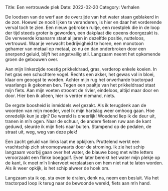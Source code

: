 Title: Een vertrouwde plek
Date: 2022-02-20
Category: Verhalen


De loodsen van de werf aan de overzijde van het water staan geblakerd in de zon. Hoewel ze nooit lijken te veranderen, is hier en daar het vorderende verval toch te zien. Een nieuw gebroken ruitje, een roestplek die in de loop der tijd steeds groter is geworden, een dakplaat die opeens doorgezakt is. De verweerde kraanarm staat al jaren in dezelfde positie, nutteloos, vertrouwd. Waar je verwacht bedrijvigheid te horen, een monotoon gehamer van metaal op metaal, zo nu en dan onderbroken door een snerpend geluid, blijft het angstvallig stil. Langzaam neemt het opkomende groen de gebouwen over.

Aan mijn linkerzijde roestig prikkeldraad, gras, verderop enkele koeien. In het gras een schuchtere vogel. Rechts een akker, het gewas vol in bloei, klaar om geoogst te worden. Achter mijn rug het onverharde tractorpad waarlangs ik gekomen ben. Tegen een paaltje van het prikkeldraad staat mijn fiets. Aan mijn voeten stroomt de rivier, eindeloos, altijd maar door en door. Hier ben ik alleen, hier is verder niemand, niets.

De ergste boosheid is inmiddels wel gezakt. Als ik terugdenk aan de woorden van mijn moeder, voel ik mijn hartslag weer omhoog gaan. Hoe onredelijk kun je zijn? De wereld is oneerlijk! Woedend liep ik de deur uit, tranen in m’n ogen. Naar de schuur, de andere fietsen ruw aan de kant geduwd, sleurde ik mijn fiets naar buiten. Stampend op de pedalen, de straat uit, weg, weg van deze plek!

Een zacht geluid van links laat me opkijken. Pruttelend werkt een vrachtschip zich stroomopwaarts door de stroming. Ik zie het schip langzaam voorbij gaan over het water, de blauwe boeg met witte letters veroorzaakt een flinke boeggolf. Even later bereikt het water mijn plekje op de kant, ik moet m’n linkervoet verplaatsen om hem niet nat te laten worden. Als ik weer opkijk, is het schip alweer de hoek om.

Langzaam sta ik op, sta even te dralen, denk na, neem een besluit. Via het tractorpad loop ik terug naar de bewoonde wereld, fiets aan m’n hand.
